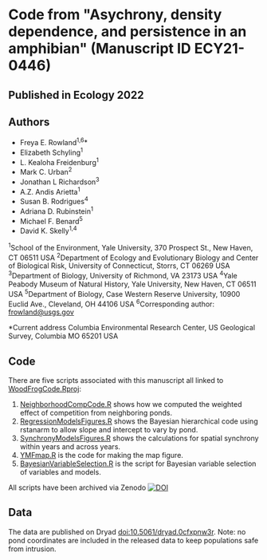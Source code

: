 # Code from "Asychrony, density dependence, and persistence in an amphibian" (Manuscript ID ECY21-0446)
## Published in Ecology 2022

## Authors
- Freya E. Rowland<sup>1,6</sup>*
- Elizabeth Schyling<sup>1</sup>
- L. Kealoha Freidenburg<sup>1</sup>
- Mark C. Urban<sup>2</sup>
- Jonathan L Richardson<sup>3</sup>
- A.Z. Andis Arietta<sup>1</sup>
- Susan B. Rodrigues<sup>4</sup>
- Adriana D. Rubinstein<sup>1</sup>
- Michael F. Benard<sup>5</sup>
- David K. Skelly<sup>1,4</sup>

<sup>1</sup>School of the Environment, Yale University, 370 Prospect St., New Haven, CT 06511 USA
<sup>2</sup>Department of Ecology and Evolutionary Biology and Center of Biological Risk, University of Connecticut, Storrs, CT 06269 USA
<sup>3</sup>Department of Biology, University of Richmond, VA 23173 USA
<sup>4</sup>Yale Peabody Museum of Natural History, Yale University, New Haven, CT 06511 USA
<sup>5</sup>Department of Biology, Case Western Reserve University, 10900 Euclid Ave., Cleveland, OH 44106 USA
<sup>6</sup>Corresponding author: frowland@usgs.gov

*Current address Columbia Environmental Research Center, US Geological Survey, Columbia MO 65201 USA

## Code

There are five scripts associated with this manuscript all linked to [WoodFrogCode.Rproj](code/WoodFrogCode.Rproj):

1) [NeighborhoodCompCode.R](<code/NeighborhoodCompCode.R>) shows how we computed the weighted effect of competition from neighboring ponds.
2) [RegressionModelsFigures.R](<code/RegressionModelsFigures.R>) shows the Bayesian hierarchical code using rstanarm to allow slope and intercept to vary by pond.
3) [SynchronyModelsFigures.R](<code/SynchronyModelsFigures.R>) shows the calculations for spatial synchrony within years and across years.
4) [YMFmap.R](<code/YMFmap.R>) is the code for making the map figure.
5) [BayesianVariableSelection.R](<code/BayesianVariableSelection.R>) is the script for Bayesian variable selection of variables and models.

All scripts have been archived via Zenodo [![DOI](https://zenodo.org/badge/5903388.svg)](https://zenodo.org/badge/latestdoi/5903388)

## Data

The data are published on Dryad [doi:10.5061/dryad.0cfxpnw3r](https://doi.org/10.5061/dryad.0cfxpnw3r). Note: no pond coordinates are included in the released data to keep populations safe from intrusion. 
